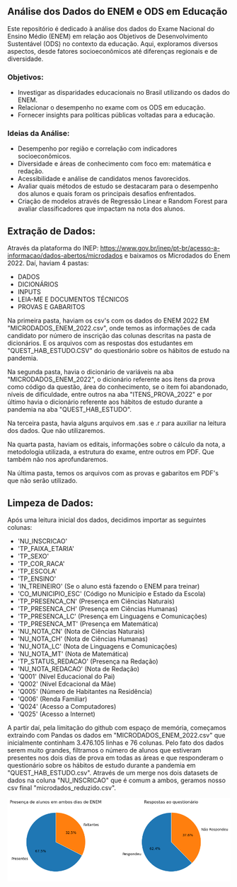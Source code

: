 ## Análise dos Dados do ENEM e ODS em Educação
Este repositório é dedicado à análise dos dados do Exame Nacional do Ensino Médio (ENEM) em relação aos Objetivos de Desenvolvimento Sustentável (ODS) no contexto da educação. Aqui, exploramos diversos aspectos, desde fatores socioeconômicos até diferenças regionais e de diversidade.

### Objetivos:
- Investigar as disparidades educacionais no Brasil utilizando os dados do ENEM.
- Relacionar o desempenho no exame com os ODS em educação.
- Fornecer insights para políticas públicas voltadas para a educação.

### Ideias da Análise:
- Desempenho por região e correlação com indicadores socioeconômicos.
- Diversidade e áreas de conhecimento com foco em: matemática e redação.
- Acessibilidade e análise de candidatos menos favorecidos.
- Avaliar quais métodos de estudo se destacaram para o desempenho dos alunos e quais foram os principais desafios enfrentados.
- Criação de modelos através de Regressão Linear e Random Forest para avaliar classificadores que impactam na nota dos alunos.

## Extração de Dados:
Através da plataforma do INEP: https://www.gov.br/inep/pt-br/acesso-a-informacao/dados-abertos/microdados e baixamos os Microdados do Enem 2022. Daí, haviam 4 pastas:

- DADOS
- DICIONÁRIOS
- INPUTS
- LEIA-ME E DOCUMENTOS TÉCNICOS
- PROVAS E GABARITOS

Na primeira pasta, haviam os csv's com os dados do ENEM 2022 EM "MICRODADOS_ENEM_2022.csv", onde temos as informações de cada candidato por número de inscrição das colunas descritas na pasta de dicionários. E os arquivos com as respostas dos estudantes em "QUEST_HAB_ESTUDO.CSV" do questionário sobre os hábitos de estudo na pandemia.

Na segunda pasta, havia o dicionário de variáveis na aba "MICRODADOS_ENEM_2022", o dicionário referente aos itens da prova como código da questão, área do conhecimento, se o item foi abandonado, níveis de dificuldade, entre outros na aba "ITENS_PROVA_2022" e por último havia o dicionário referente aos hábitos de estudo durante a pandemia na aba "QUEST_HAB_ESTUDO".

Na terceira pasta, havia alguns arquivos em .sas e .r para auxiliar na leitura dos dados. Que não utilizaremos.

Na quarta pasta, haviam os editais, informações sobre o cálculo da nota, a metodologia utilizada, a estrutura do exame, entre outros em PDF. Que também não nos aprofundaremos.

Na última pasta, temos os arquivos com as provas e gabaritos em PDF's que não serão utilizado.


## Limpeza de Dados:
Após uma leitura inicial dos dados, decidimos importar as seguintes colunas:

- 'NU_INSCRICAO'
- 'TP_FAIXA_ETARIA'
- 'TP_SEXO'
- 'TP_COR_RACA'
- 'TP_ESCOLA' 
- 'TP_ENSINO' 
- 'IN_TREINEIRO' (Se o aluno está fazendo o ENEM para treinar)
- 'CO_MUNICIPIO_ESC' (Código no Município e Estado da Escola)
- 'TP_PRESENCA_CN' (Presença em Ciências Naturais)
- 'TP_PRESENCA_CH' (Presença em Ciências Humanas)
- 'TP_PRESENCA_LC' (Presença em Linguagens e Comunicações)
- 'TP_PRESENCA_MT' (Presença em Matemática)
- 'NU_NOTA_CN' (Nota de Ciências Naturais)
- 'NU_NOTA_CH' (Nota de Ciências Humanas)
- 'NU_NOTA_LC' (Nota de Linguagens e Comunicações)
- 'NU_NOTA_MT' (Nota de Matemática)
- 'TP_STATUS_REDACAO' (Presença na Redação)
- 'NU_NOTA_REDACAO' (Nota de Redação)
- 'Q001' (Nível Educacional do Pai)
- 'Q002' (Nível Edcacional da Mãe)
- 'Q005' (Número de Habitantes na Residência)
- 'Q006' (Renda Familiar)
- 'Q024' (Acesso a Computadores)
- 'Q025' (Acesso a Internet)

A partir daí, pela limitação do github com espaço de memória, começamos extraindo com Pandas os dados em "MICRODADOS_ENEM_2022.csv" que inicialmente continham 3.476.105 linhas e 76 colunas. Pelo fato dos dados serem muito grandes, filtramos o número de alunos que estiveram presentes nos dois dias de prova em todas as áreas e que responderam o questionário sobre os hábitos de estudo durante a pandemia em "QUEST_HAB_ESTUDO.csv". Através de um merge nos dois datasets de dados na coluna "NU_INSCRICAO" que é comum a ambos, geramos nosso csv final "microdados_reduzido.csv".

![teste](https://github.com/iaracastro/EDUCAODS-ENEM/blob/main/Imagens/pizza.png?raw=true)


